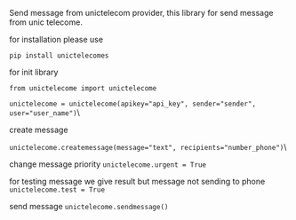 Send message from unictelecom provider, this library for send message from unic telecome.

for installation please use

`pip install unictelecomes`

for init library

`from unictelecome import unictelecome`

`unictelecome = unictelecome(apikey="api_key", sender="sender", user="user_name")`\

create message

`unictelecome.createmessage(message="text", recipients="number_phone")`\

change message priority
`unictelecome.urgent = True`

for testing message we give result but message not sending to phone
`unictelecome.test = True`

send message
`unictelecome.sendmessage()`


